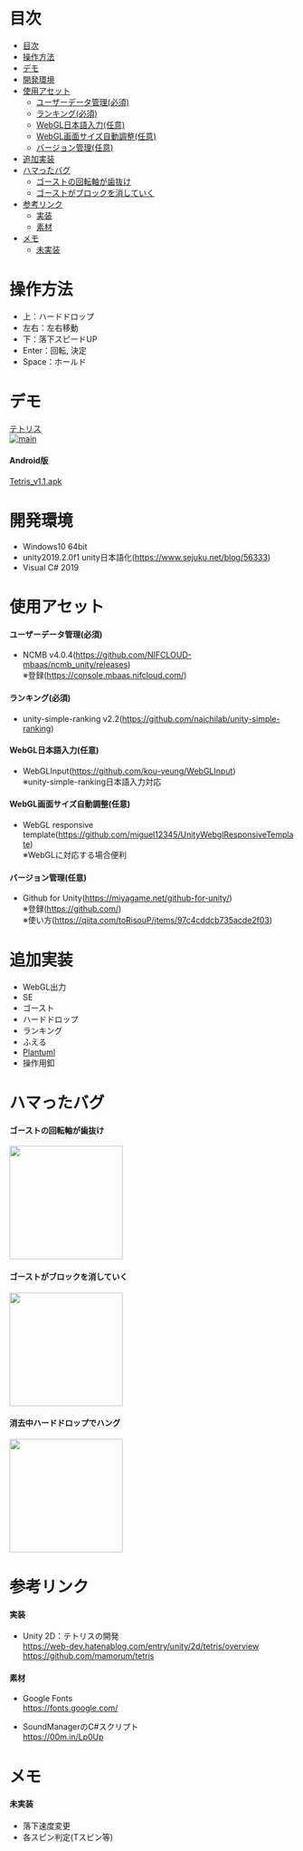 # 目次
<!-- TOC -->

- [目次](#目次)
- [操作方法](#操作方法)
- [デモ](#デモ)
- [開発環境](#開発環境)
- [使用アセット](#使用アセット)
  - [ユーザーデータ管理(必須)](#ユーザーデータ管理必須)
  - [ランキング(必須)](#ランキング必須)
  - [WebGL日本語入力(任意)](#webgl日本語入力任意)
  - [WebGL画面サイズ自動調整(任意)](#webgl画面サイズ自動調整任意)
  - [バージョン管理(任意)](#バージョン管理任意)
- [追加実装](#追加実装)
- [ハマったバグ](#ハマったバグ)
  - [ゴーストの回転軸が歯抜け](#ゴーストの回転軸が歯抜け)
  - [ゴーストがブロックを消していく](#ゴーストがブロックを消していく)
- [参考リンク](#参考リンク)
  - [実装](#実装)
  - [素材](#素材)
- [メモ](#メモ)
  - [未実装](#未実装)

<!-- /TOC -->

# 操作方法
- 上：ハードドロップ
- 左右：左右移動
- 下：落下スピードUP
- Enter：回転, 決定
- Space：ホールド

# デモ
[テトリス](https://little-hoge.github.io/tetris/)  
[![main](https://user-images.githubusercontent.com/3638785/90015586-c3453100-dce3-11ea-959d-6de3a24d19ee.gif)](https://little-hoge.github.io/tetris/)

#### Android版
[Tetris_v1.1.apk](https://github.com/little-hoge/tetris/releases/download/v1.1/Tetris.apk)

# 開発環境
- Windows10 64bit
- unity2019.2.0f1  unity日本語化(https://www.sejuku.net/blog/56333)
- Visual C# 2019

# 使用アセット
#### ユーザーデータ管理(必須)
- NCMB v4.0.4(https://github.com/NIFCLOUD-mbaas/ncmb_unity/releases) \
※登録(https://console.mbaas.nifcloud.com/)

#### ランキング(必須)
- unity-simple-ranking v2.2(https://github.com/naichilab/unity-simple-ranking)

#### WebGL日本語入力(任意)
- WebGLInput(https://github.com/kou-yeung/WebGLInput) \
※unity-simple-ranking日本語入力対応  

#### WebGL画面サイズ自動調整(任意)
- WebGL responsive template(https://github.com/miguel12345/UnityWebglResponsiveTemplate) \
※WebGLに対応する場合便利  

#### バージョン管理(任意)
- Github for Unity(https://miyagame.net/github-for-unity/) \
※登録(https://github.com/) \
※使い方(https://qiita.com/toRisouP/items/97c4cddcb735acde2f03)

# 追加実装
- WebGL出力
- SE
- ゴースト
- ハードドロップ
- ランキング
- ふえる
- [Plantuml](https://github.com/little-hoge/tetris/tree/master/plantuml)
- 操作用釦

# ハマったバグ
#### ゴーストの回転軸が歯抜け  
<img src="https://user-images.githubusercontent.com/3638785/90013347-0d2c1800-dce0-11ea-88fe-b111bc047c99.gif" width="200" >  

#### ゴーストがブロックを消していく
<img src="https://user-images.githubusercontent.com/3638785/90013343-0bfaeb00-dce0-11ea-8078-cac88cd8cd88.gif" width="200" >

#### 消去中ハードドロップでハング
<img src="https://user-images.githubusercontent.com/3638785/90106430-5d5bb680-dd82-11ea-8746-45fb37804920.gif" width="200" >

# 参考リンク
#### 実装
- Unity 2D：テトリスの開発  
https://web-dev.hatenablog.com/entry/unity/2d/tetris/overview  
https://github.com/mamorum/tetris

#### 素材
- Google Fonts  
https://fonts.google.com/

- SoundManagerのC#スクリプト  
https://00m.in/Lp0Up

# メモ
#### 未実装
- 落下速度変更
- 各スピン判定(Tスピン等)
